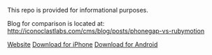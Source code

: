 This repo is provided for informational purposes.

Blog for comparison is located at: http://iconoclastlabs.com/cms/blog/posts/phonegap-vs-rubymotion

[Website](http://chatoms.com/)
[Download for iPhone](http://itunes.apple.com/us/app/chatoms/id520369740?mt=8)
[Download for Android](https://play.google.com/store/apps/details?id=com.iconoclastlabs.chatoms)
